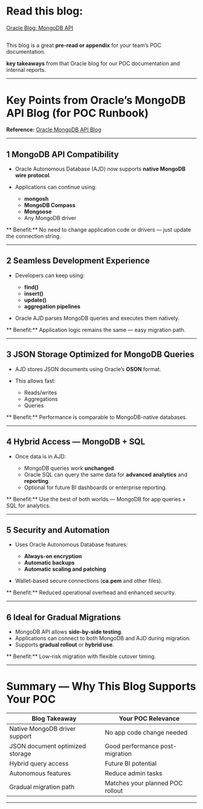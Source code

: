 # Read this blog:
[Oracle Blog: MongoDB API](https://blogs.oracle.com/database/post/mongodb-api)

## 

This blog is a great **pre-read or appendix** for your team’s POC documentation.

**key takeaways** from that Oracle blog for our POC documentation and internal reports.

---

#  **Key Points from Oracle’s MongoDB API Blog (for POC Runbook)**

**Reference:** [Oracle MongoDB API Blog](https://blogs.oracle.com/database/post/mongodb-api)

---

##  **1️ MongoDB API Compatibility**

* Oracle Autonomous Database (AJD) now supports **native MongoDB wire protocol**.
* Applications can continue using:

  * **mongosh**
  * **MongoDB Compass**
  * **Mongoose**
  * Any MongoDB driver

** Benefit:** No need to change application code or drivers — just update the connection string.

---

##  **2️ Seamless Development Experience**

* Developers can keep using:

  * **find()**
  * **insert()**
  * **update()**
  * **aggregation pipelines**
* Oracle AJD parses MongoDB queries and executes them natively.

** Benefit:** Application logic remains the same — easy migration path.

---

##  **3️ JSON Storage Optimized for MongoDB Queries**

* AJD stores JSON documents using Oracle’s **OSON** format.
* This allows fast:

  * Reads/writes
  * Aggregations
  * Queries

** Benefit:** Performance is comparable to MongoDB-native databases.

---

##  **4️ Hybrid Access — MongoDB + SQL**

* Once data is in AJD:

  * MongoDB queries work **unchanged**.
  * Oracle SQL can query the same data for **advanced analytics** and **reporting**.
  * Optional for future BI dashboards or enterprise reporting.

** Benefit:** Use the best of both worlds — MongoDB for app queries + SQL for analytics.

---

##  **5️ Security and Automation**

* Uses Oracle Autonomous Database features:

  * **Always-on encryption**
  * **Automatic backups**
  * **Automatic scaling and patching**
* Wallet-based secure connections (**ca.pem** and other files).

** Benefit:** Reduced operational overhead and enhanced security.

---

##  **6️ Ideal for Gradual Migrations**

* MongoDB API allows **side-by-side testing**.
* Applications can connect to both MongoDB and AJD during migration.
* Supports **gradual rollout** or **hybrid use**.

** Benefit:** Low-risk migration with flexible cutover timing.

---

#  **Summary — Why This Blog Supports Your POC**

| Blog Takeaway                   | Your POC Relevance                 |
| ------------------------------- | ---------------------------------- |
| Native MongoDB driver support   |  No app code change needed        |
| JSON document optimized storage |  Good performance post-migration  |
| Hybrid query access             |  Future BI potential              |
| Autonomous features             |  Reduce admin tasks               |
| Gradual migration path          |  Matches your planned POC rollout |

---



